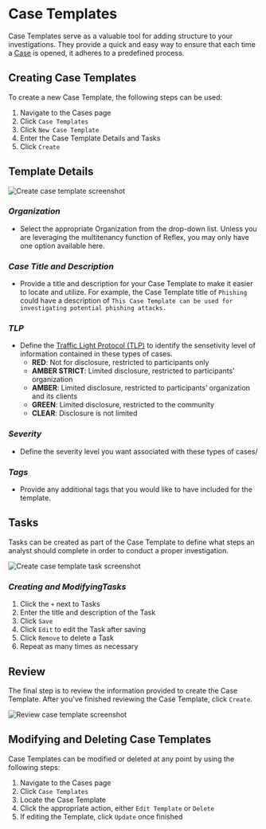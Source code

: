 # Case Templates
Case Templates serve as a valuable tool for adding structure to your investigations. They provide a quick and easy way to ensure that each time a [Case](cases.md) is opened, it adheres to a predefined process.

## Creating Case Templates
To create a new Case Template, the following steps can be used:
1. Navigate to the Cases page
2. Click `Case Templates`
3. Click `New Case Template`
4. Enter the Case Template Details and Tasks
5. Click `Create`

## Template Details
![Create case template screenshot](../img/create_case_template.png)

### *Organization*
* Select the appropriate Organization from the drop-down list. Unless you are leveraging the multitenancy function of Reflex, you may only have one option available here.

### *Case Title and Description*
* Provide a title and description for your Case Template to make it easier to locate and utilize. For example, the Case Template title of `Phishing` could have a description of `This Case Template can be used for investigating potential phishing attacks.`

### *TLP*
* Define the [Traffic Light Protocol (TLP)](https://www.cisa.gov/tlp) to identify the sensetivity level of information contained in these types of cases.
    * **RED**: Not for disclosure, restricted to participants only
    * **AMBER STRICT**: Limited disclosure, restricted to participants’ organization
    * **AMBER**: Limited disclosure, restricted to participants’ organization and its clients
    * **GREEN**: Limited disclosure, restricted to the community
    * **CLEAR**: Disclosure is not limited

### *Severity*
* Define the severity level you want associated with these types of cases/

### *Tags*
* Provide any additional tags that you would like to have included for the template.

## Tasks
Tasks can be created as part of the Case Template to define what steps an analyst should complete in order to conduct a proper investigation.

![Create case template task screenshot](../img/case_template_tasks.png)

### *Creating and ModifyingTasks*

1. Click the `+` next to Tasks
2. Enter the title and description of the Task
3. Click `Save`
4. Click `Edit` to edit the Task after saving
5. Click `Remove` to delete a Task
6. Repeat as many times as necessary

## Review
The final step is to review the information provided to create the Case Template. After you've finished reviewing the Case Template, click `Create`.

![Review case template screenshot](../img/case_template_review.png)

## Modifying and Deleting Case Templates
Case Templates can be modified or deleted at any point by using the following steps:

1. Navigate to the Cases page
2. Click `Case Templates`
3. Locate the Case Template
4. Click the appropriate action, either `Edit Template` or `Delete`
5. If editing the Template, click `Update` once finished